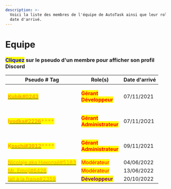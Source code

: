 ```yaml
---
description: >-
  Voici la liste des membres de l'équipe de AutoTask ainsi que leur role et leur
  date d'arrivé.
---
```


# Equipe

### <mark style="color:blue;">Cliquez</mark> sur le pseudo d'un membre pour afficher son profil Discord

| Pseudo # Tag                                                                                                                                                                          | Role(s)                                                                                                                                            | Date d'arrivé |
| ------------------------------------------------------------------------------------------------------------------------------------------------------------------------------------- | -------------------------------------------------------------------------------------------------------------------------------------------------- | ------------- |
| <mark style="color:orange;">****</mark>[<mark style="color:orange;">**Kubik#0243**</mark>](https://discordapp.com/users/685739284287848458)<mark style="color:orange;">****</mark>    | <p><mark style="color:red;"><strong>Gérant</strong></mark><br><mark style="color:red;"><strong></strong><strong>Développeur</strong></mark></p>    | 07/11/2021    |
| <mark style="color:orange;">**I**</mark>[<mark style="color:orange;">**vodka#2226**</mark>](https://discordapp.com/users/727259646041128990)<mark style="color:orange;">****</mark>   | <p><mark style="color:red;"><strong>Gérant</strong></mark><br><mark style="color:red;"><strong></strong><strong>Administrateur</strong></mark></p> | 07/11/2O21    |
| <mark style="color:orange;">**K**</mark>[<mark style="color:orange;">**oschi#3912**</mark>](https://discordapp.com/users/769203807783485491)<mark style="color:orange;">****</mark>   | <p><mark style="color:red;"><strong>Gérant</strong></mark><br><mark style="color:red;"><strong></strong><strong>Administrateur</strong></mark></p> | 09/11/2021    |
| <mark style="color:orange;"></mark>[<mark style="color:orange;">Nicolaje aka Николай#5183</mark>](https://discordapp.com/users/867789456953704498)<mark style="color:orange;"></mark> | <mark style="color:red;">Modérateur</mark>                                                                                                         | 04/06/2022    |
| <mark style="color:orange;"></mark>[<mark style="color:orange;">Mr. Emoji#6426</mark>](https://discordapp.com/users/791741298376966154)<mark style="color:orange;"></mark>            | <mark style="color:red;">Modérateur</mark>                                                                                                         | 13/06/2022    |
| <mark style="color:orange;"></mark>[<mark style="color:orange;">lait à la fraise#2359</mark>](https://discordapp.com/users/752483584333316126)<mark style="color:orange;"></mark>     | <mark style="color:purple;">**Développeur**</mark>                                                                                                 | 20/10/2022    |

